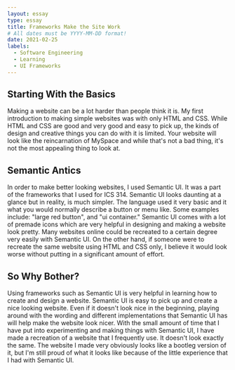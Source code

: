 ```yaml
---
layout: essay
type: essay
title: Frameworks Make the Site Work
# All dates must be YYYY-MM-DD format!
date: 2021-02-25
labels:
  - Software Engineering
  - Learning
  - UI Frameworks
---
```


## Starting With the Basics

Making a website can be a lot harder than people think it is. My first introduction to making simple websites was with only HTML and CSS. While HTML and CSS are good and very good and easy to pick up, the kinds of design and creative things you can do with it is limited. Your website will look like the reincarnation of MySpace and while that's not a bad thing, it's not the most appealing thing to look at.

## Semantic Antics

In order to make better looking websites, I used Semantic UI. It was a part of the frameworks that I used for ICS 314. Semantic UI looks daunting at a glance but in reality, is much simpler. The language used it very basic and it what you would normally describe a button or menu like. Some examples include: "large red button", and "ui container." Semantic UI comes with a lot of premade icons which are very helpful in designing and making a website look pretty. Many websites online could be recreated to a certain degree very easily with Semantic UI. On the other hand, if someone were to recreate the same website using HTML and CSS only, I believe it would look worse without putting in a significant amount of effort. 

## So Why Bother?

Using frameworks such as Semantic UI is very helpful in learning how to create and design a website. Semantic UI is easy to pick up and create a nice looking website. Even if it doesn't look nice in the beginning, playing around with the wording and different implementations that Semantic UI has will help make the website look nicer. With the small amount of time that I have put into experimenting and making things with Semantic UI, I have made a recreation of a website that I frequently use. It doesn't look exactly the same. The website I made very obviously looks like a bootleg version of it, but I'm still proud of what it looks like because of the little experience that I had with Semantic UI.
